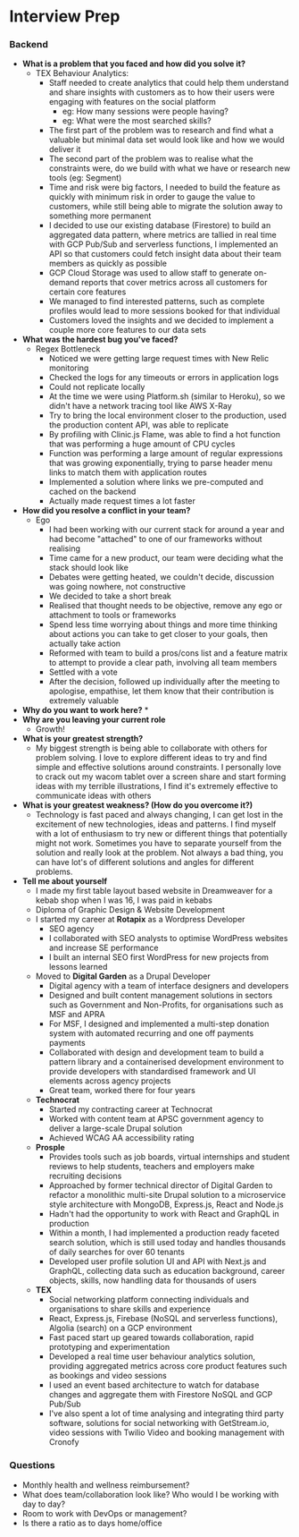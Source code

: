 # Interview Prep

### Backend

* **What is a problem that you faced and how did you solve it?**
  * TEX Behaviour Analytics:
    * Staff needed to create analytics that could help them understand and share insights with customers as to how their users were engaging with features on the social platform
      * eg: How many sessions were people having?
      * eg: What were the most searched skills?
    * The first part of the problem was to research and find what a valuable but minimal data set would look like and how we would deliver it
    * The second part of the problem was to realise what the constraints were, do we build with what we have or research new tools \(eg: Segment\)
    * Time and risk were big factors, I needed to build the feature as quickly with minimum risk in order to gauge the value to customers, while still being able to migrate the solution away to something more permanent
    * I decided to use our existing database \(Firestore\) to build an aggregated data pattern, where metrics are tallied in real time with GCP Pub/Sub and serverless functions, I implemented an  API so that customers could fetch insight data about their team members as quickly as possible
    * GCP Cloud Storage was used to allow staff to generate on-demand reports that cover metrics across all customers for certain core features
    * We managed to find interested patterns, such as complete profiles would lead to more sessions booked for that individual
    * Customers loved the insights and we decided to implement a couple more core features to our data sets
* **What was the hardest bug you've faced?**
  * Regex Bottleneck
    * Noticed we were getting large request times with New Relic monitoring
    * Checked the logs for any timeouts or errors in application logs
    * Could not replicate locally
    * At the time we were using Platform.sh \(similar to Heroku\), so we didn't have a network tracing tool like AWS X-Ray
    * Try to bring the local environment closer to the production, used the production content API, was able to replicate
    * By profiling with Clinic.js Flame, was able to find a hot function that was performing a huge amount of CPU cycles
    * Function was performing a large amount of regular expressions that was growing exponentially, trying to parse header menu links to match them with application routes
    * Implemented a solution where links we pre-computed and cached on the backend
    * Actually made request times a lot faster
* **How did you resolve a conflict in your team?**
  * Ego
    * I had been working with our current stack for around a year and had become "attached" to one of our frameworks without realising
    * Time came for a new product, our team were deciding what the stack should look like
    * Debates were getting heated, we couldn't decide, discussion was going nowhere, not constructive
    * We decided to take a short break
    * Realised that thought needs to be objective, remove any ego or attachment to tools or frameworks
    * Spend less time worrying about things and more time thinking about actions you can take to get closer to your goals, then actually take action
    * Reformed with team to build a pros/cons list and a feature matrix to attempt to provide a clear path, involving all team members
    * Settled with a vote
    * After the decision, followed up individually after the meeting to apologise, empathise, let them know that their contribution is extremely valuable
* **Why do you want to work here?**
  * 
* **Why are you leaving your current role**
  * Growth!
* **What is your greatest strength?**
  * My biggest strength is being able to collaborate with others for problem solving. I love to explore different ideas to try and find simple and effective solutions around constraints. I personally love to crack out my wacom tablet over a screen share and start forming ideas with my terrible illustrations, I find it's extremely effective to communicate ideas with others
* **What is your greatest weakness? \(How do you overcome it?\)**
  * Technology is fast paced and always changing, I can get lost in the excitement of new technologies, ideas and patterns. I find myself with a lot of enthusiasm to try new or different things that potentially might not work. Sometimes you have to separate yourself from the solution and really look at the problem. Not always a bad thing, you can have lot's of different solutions and angles for different problems.
* **Tell me about yourself**
  * I made my first table layout based website in Dreamweaver for a kebab shop when I was 16, I was paid in kebabs
  * Diploma of Graphic Design & Website Development
  * I started my career at **Rotapix** as a Wordpress Developer
    * SEO agency
    * I collaborated with SEO analysts to optimise WordPress websites and increase SE performance
    * I built an internal SEO first WordPress for new projects from lessons learned
  * Moved to **Digital Garden** as a Drupal Developer
    * Digital agency with a team of interface designers and developers
    * Designed and built content management solutions in sectors such as Government and Non-Profits, for organisations such as MSF and APRA
    * For MSF, I designed and implemented a multi-step donation system with automated recurring and one off payments payments
    * Collaborated with design and development team to build a pattern library and a containerised development environment to provide developers with standardised framework and UI elements across agency projects
    * Great team, worked there for four years
  * **Technocrat**
    * Started my contracting career at Technocrat
    * Worked with content team at APSC government agency to deliver a large-scale Drupal solution
    * Achieved WCAG AA accessibility rating
  * **Prosple**
    * Provides tools such as job boards, virtual internships and student reviews to help students, teachers and employers make recruiting decisions
    * Approached by former technical director of Digital Garden to refactor a monolithic multi-site Drupal solution to a microservice style architecture with MongoDB, Express.js, React and Node.js
    * Hadn't had the opportunity to work with React and GraphQL in production
    * Within a month, I had implemented a production ready faceted search solution, which is still used today and handles thousands of daily searches for over 60 tenants
    * Developed user profile solution UI and API with Next.js and GraphQL, collecting data such as education background, career objects, skills, now handling data for thousands of users
  * **TEX**
    * Social networking platform connecting individuals and organisations to share skills and experience
    * React, Express.js, Firebase \(NoSQL and serverless functions\), Algolia \(search\) on a GCP environment
    * Fast paced start up geared towards collaboration, rapid prototyping and experimentation
    * Developed a real time user behaviour analytics solution, providing aggregated metrics across core product features such as bookings and video sessions
    * I used an event based architecture to watch for database changes and aggregate them with Firestore NoSQL and GCP Pub/Sub
    * I've also spent a lot of time analysing and integrating third party software, solutions for social networking with GetStream.io, video sessions with Twilio Video and booking management with Cronofy

### Questions

* Monthly health and wellness reimbursement?
* What does team/collaboration look like? Who would I be working with day to day?
* Room to work with DevOps or management?
* Is there a ratio as to days home/office



































